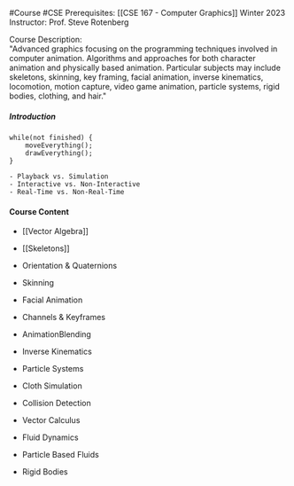 #Course #CSE 
Prerequisites: [[CSE 167 - Computer Graphics]]
Winter 2023
Instructor: Prof. Steve Rotenberg

Course Description:  
"Advanced graphics focusing on the programming techniques involved in computer animation. Algorithms and approaches for both character animation and physically based animation. Particular subjects may include skeletons, skinning, key framing, facial animation, inverse kinematics, locomotion, motion capture, video game animation, particle systems, rigid bodies, clothing, and hair."

##### Introduction
```
while(not finished) {
	moveEverything();
	drawEverything();
}
```
	- Playback vs. Simulation
	- Interactive vs. Non-Interactive
	- Real-Time vs. Non-Real-Time

#### Course Content
- [[Vector Algebra]]
- [[Skeletons]]
- Orientation & Quaternions
- Skinning
- Facial Animation
- Channels & Keyframes
- AnimationBlending
- Inverse Kinematics

- Particle Systems
- Cloth Simulation
- Collision Detection
- Vector Calculus
- Fluid Dynamics
- Particle Based Fluids
- Rigid Bodies